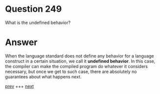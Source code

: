 
# Question 249


 
 What is the undefined behavior?


# Answer



When the language standard does not define any behavior for a language construct 
in a certain situation, we call it __undefined behavior__. In this case, the
compiler can make the compiled program do whatever it considers necessary, but
once we get to such case, there are absolutely no guarantees about what happens
next.


[prev](248.md) +++ [next](250.md)
